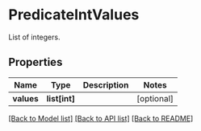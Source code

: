 # PredicateIntValues

List of integers.

## Properties

| Name       | Type          | Description | Notes      |
| ---------- | ------------- | ----------- | ---------- |
| **values** | **list[int]** |             | [optional] |

[[Back to Model list]](../README.md#documentation-for-models) [[Back to API list]](../README.md#documentation-for-api-endpoints) [[Back to README]](../README.md)
